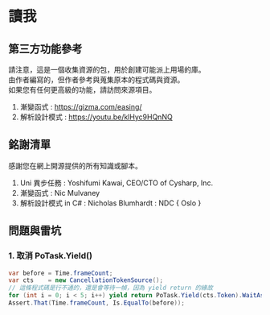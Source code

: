 # 讀我

## 第三方功能參考

請注意，這是一個收集資源的包，用於創建可能派上用場的庫。 <br>
由作者編寫的，但作者參考與蒐集原本的程式碼與資源。 <br>
如果您有任何更高級的功能，請訪問來源項目。 <br>

1. 漸變函式 : https://gizma.com/easing/
2. 解析設計模式 : https://youtu.be/klHyc9HQnNQ

## 銘謝清單

感謝您在網上開源提供的所有知識或腳本。

1. Uni 異步任務 : Yoshifumi Kawai, CEO/CTO of Cysharp, Inc.
2. 漸變函式 : Nic Mulvaney
3. 解析設計模式 in C# : Nicholas Blumhardt : NDC { Oslo }

## 問題與雷坑

### 1. 取消 PoTask.Yield()

```csharp
var before = Time.frameCount;
var cts    = new CancellationTokenSource();
// 這條程式碼是行不通的，還是會等待一幀，因為 yield return 的緣故
for (int i = 0; i < 5; i++) yield return PoTask.Yield(cts.Token).WaitAsCoroutine();
Assert.That(Time.frameCount, Is.EqualTo(before));
```